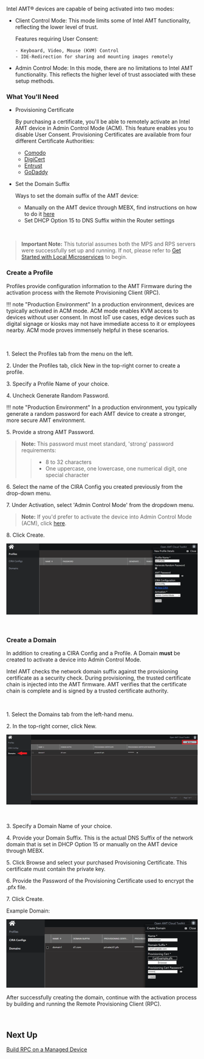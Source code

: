 Intel AMT&reg; devices are capable of being activated into two modes:

- Client Control Mode: This mode limits some of Intel AMT functionality, reflecting the lower level of trust.

    Features requiring User Consent:
    
      - Keyboard, Video, Mouse (KVM) Control
      - IDE-Redirection for sharing and mounting images remotely

- Admin Control Mode: In this mode, there are no limitations to Intel AMT functionality. This reflects the higher level of trust associated with these setup methods.

### What You'll Need

- Provisioning Certificate

    By purchasing a certificate, you'll be able to remotely activate an Intel AMT device in Admin Control Mode (ACM). This feature enables you to disable User Consent. Provisioning Certificates are available from four different Certificate Authorities:

    - [Comodo](https://www.intel.com/content/www/us/en/architecture-and-technology/intel-active-management-technology/how-to-install-comodo-certificates.html)
    - [DigiCert](https://www.intel.com/content/www/us/en/support/articles/000055009/technologies.html)
    - [Entrust](https://www.intel.com/content/www/us/en/support/articles/000055010/technologies/intel-active-management-technology-intel-amt.html)
    - [GoDaddy](https://www.intel.com/content/dam/support/us/en/documents/software/software-applications/how_to_purchase_and_install_godaddy_certificates_for_setup_and_configuration.pdf)

- Set the Domain Suffix

    Ways to set the domain suffix of the AMT device:

    - Manually on the AMT device through MEBX, find instructions on how to do it [here](../Topics/mebx.md)
    - Set DHCP Option 15 to DNS Suffix within the Router settings

<br>

>**Important Note:** This tutorial assumes both the MPS and RPS servers were successfully set up and running. If not, please refer to [Get Started with Local Microservices](../Local/overview.md) to begin.

### Create a Profile

Profiles provide configuration information to the AMT Firmware during the activation process with the Remote Provisioning Client (RPC).

!!! note "Production Environment"
        In a production environment, devices are typically activated in ACM mode.  ACM mode enables KVM access to devices without user consent. In most IoT use cases, edge devices such as digital signage or kiosks may not have immediate access to it or employees nearby.  ACM mode proves immensely helpful in these scenarios.

<br>

1\. Select the Profiles tab from the menu on the left.

2\. Under the Profiles tab, click New in the top-right corner to create a profile.

3\. Specify a Profile Name of your choice.

4\. Uncheck Generate Random Password.

!!! note "Production Environment"
        In a production environment, you typically generate a random password for each AMT device to create a stronger, more secure AMT environment.

5\. Provide a strong AMT Password. 
    
>**Note:** This password must meet standard, 'strong' password requirements:    
>> - 8 to 32 characters
>> - One uppercase, one lowercase, one numerical digit, one special character

6\. Select the name of the CIRA Config you created previously from the drop-down menu.

7\. Under Activation, select 'Admin Control Mode' from the dropdown menu.

>**Note:** If you'd prefer to activate the device into Admin Control Mode (ACM), click [here](../Tutorials/acmActivation.md).

8\. Click Create.


[![RPS ACM Profile](../assets/images/RPS_CreateProfile_ACM.png)](../assets/images/RPS_CreateProfile_ACM.png)

<br>

### Create a Domain

In addition to creating a CIRA Config and a Profile. A Domain **must** be created to activate a device into Admin Control Mode.

Intel AMT checks the network domain suffix against the provisioning certificate as a security check. During provisioning, the trusted certificate chain is injected into the AMT firmware.  AMT verifies that the certificate chain is complete and is signed by a trusted certificate authority.

<br>

1\. Select the Domains tab from the left-hand menu.

2\. In the top-right corner, click New.

[![RPS New Domain](../assets/images/RPS_NewDomain.png)](../assets/images/RPS_NewDomain.png)

<br>

3\. Specify a Domain Name of your choice.

4\. Provide your Domain Suffix. This is the actual DNS Suffix of the network domain that is set in DHCP Option 15 or manually on the AMT device through MEBX.

5\. Click Browse and select your purchased Provisioning Certificate.  This certificate must contain the private key.

6\. Provide the Password of the Provisioning Certificate used to encrypt the .pfx file.

7\. Click Create.

Example Domain:
    
[![RPS Domain Creation](../assets/images/RPS_CreateDomain.png)](../assets/images/RPS_CreateDomain.png)

After successfully creating the domain, continue with the activation process by building and running the Remote Provisioning Client (RPC).

<br>

## Next Up
[Build RPC on a Managed Device](../General/buildRPC.md)